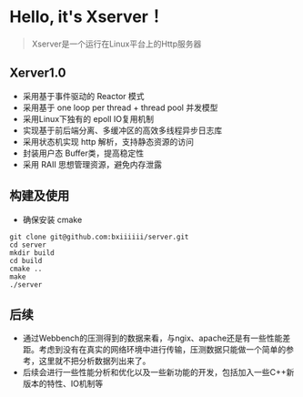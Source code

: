 # Hello, it's Xserver！
> Xserver是一个运行在Linux平台上的Http服务器

## Xerver1.0

- 采用基于事件驱动的 Reactor 模式
- 采用基于 one loop per thread + thread pool 并发模型
- 采用Linux下独有的 epoll IO复用机制
- 实现基于前后端分离、多缓冲区的高效多线程异步日志库
- 采用状态机实现 http 解析，支持静态资源的访问
- 封装用户态 Buffer类，提高稳定性
- 采用 RAII 思想管理资源，避免内存泄露

## 构建及使用
- 确保安装 cmake
``` shell
git clone git@github.com:bxiiiiii/server.git
cd server
mkdir build
cd build
cmake ..
make
./server
```
## 后续
- 通过Webbench的压测得到的数据来看，与ngix、apache还是有一些性能差距。考虑到没有在真实的网络环境中进行传输，压测数据只能做一个简单的参考，这里就不把分析数据列出来了。
- 后续会进行一些性能分析和优化以及一些新功能的开发，包括加入一些C++新版本的特性、IO机制等
